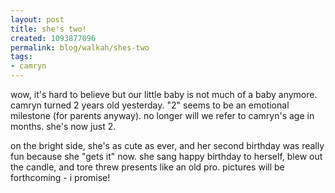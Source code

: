 ```yaml
--- 
layout: post
title: she's two!
created: 1093877096
permalink: blog/walkah/shes-two
tags: 
- camryn
---
```

<p>
wow, it's hard to believe but our little baby is not much of a baby anymore. camryn turned 2 years old yesterday. "2" seems to be an emotional milestone (for parents anyway). no longer will we refer to camryn's age in months. she's now just 2. 
</p><p>
on the bright side, she's as cute as ever, and her second birthday was really fun because she "gets it" now. she sang happy birthday to herself, blew out the candle, and tore threw presents like an old pro. pictures will be forthcoming - i promise!
</p>
